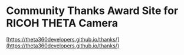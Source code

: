# Community Thanks Award Site for RICOH THETA Camera

[https://theta360developers.github.io/thanks/](https://theta360developers.github.io/thanks/)
